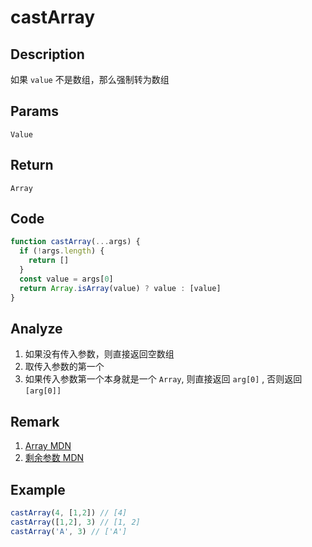 # castArray 

## Description 
如果 `value` 不是数组，那么强制转为数组
## Params
`Value`
## Return
`Array`

## Code
```js
function castArray(...args) {
  if (!args.length) {
    return []
  }
  const value = args[0]
  return Array.isArray(value) ? value : [value]
}
```
## Analyze
1. 如果没有传入参数，则直接返回空数组
2. 取传入参数的第一个
3. 如果传入参数第一个本身就是一个 `Array`, 则直接返回 `arg[0]` , 否则返回 `[arg[0]]`
## Remark
1. [Array MDN](https://developer.mozilla.org/zh-CN/docs/Web/JavaScript/Reference/Global_Objects/Array)
2. [剩余参数 MDN](https://developer.mozilla.org/zh-CN/docs/Web/JavaScript/Reference/Functions/Rest_parameters)
## Example
```js
castArray(4, [1,2]) // [4]
castArray([1,2], 3) // [1, 2]
castArray('A', 3) // ['A']
```
